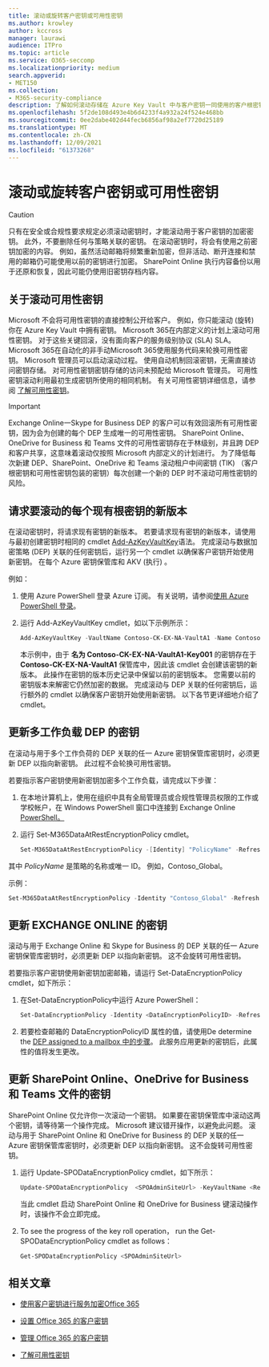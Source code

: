 ```yaml
---
title: 滚动或旋转客户密钥或可用性密钥
ms.author: krowley
author: kccross
manager: laurawi
audience: ITPro
ms.topic: article
ms.service: O365-seccomp
ms.localizationpriority: medium
search.appverid:
- MET150
ms.collection:
- M365-security-compliance
description: 了解如何滚动存储在 Azure Key Vault 中与客户密钥一同使用的客户根密钥。 服务包括Exchange Online、Skype for Business、SharePoint Online、OneDrive for Business 和 Teams 文件。
ms.openlocfilehash: 5f2de108d493e4b6d4233f4a932a24f524e468bb
ms.sourcegitcommit: 0ee2dabe402d44fecb6856af98a2ef7720d25189
ms.translationtype: MT
ms.contentlocale: zh-CN
ms.lasthandoff: 12/09/2021
ms.locfileid: "61373268"
---
```

# <a name="roll-or-rotate-a-customer-key-or-an-availability-key"></a>滚动或旋转客户密钥或可用性密钥

> [!CAUTION]
> 只有在安全或合规性要求规定必须滚动密钥时，才能滚动用于客户密钥的加密密钥。 此外，不要删除任何与策略关联的密钥。 在滚动密钥时，将会有使用之前密钥加密的内容。 例如，虽然活动邮箱将频繁重新加密，但非活动、断开连接和禁用的邮箱仍可能使用以前的密钥进行加密。 SharePoint Online 执行内容备份以用于还原和恢复，因此可能仍使用旧密钥存档内容。

## <a name="about-rolling-the-availability-key"></a>关于滚动可用性密钥

Microsoft 不会将可用性密钥的直接控制公开给客户。 例如，你只能滚动 (旋转) 你在 Azure Key Vault 中拥有密钥。 Microsoft 365在内部定义的计划上滚动可用性密钥。 对于这些关键回滚，没有面向客户的服务级别协议 (SLA) SLA。 Microsoft 365在自动化的非手动Microsoft 365使用服务代码来轮换可用性密钥。 Microsoft 管理员可以启动滚动过程。 使用自动机制回滚密钥，无需直接访问密钥存储。 对可用性密钥密钥存储的访问未预配给 Microsoft 管理员。 可用性密钥滚动利用最初生成密钥所使用的相同机制。 有关可用性密钥详细信息，请参阅 [了解可用性密钥](customer-key-availability-key-understand.md)。

> [!IMPORTANT]
> Exchange Online一Skype for Business DEP 的客户可以有效回滚所有可用性密钥，因为会为创建的每个 DEP 生成唯一的可用性密钥。 SharePoint Online、OneDrive for Business 和 Teams 文件的可用性密钥存在于林级别，并且跨 DEP 和客户共享，这意味着滚动仅按照 Microsoft 内部定义的计划进行。 为了降低每次新建 DEP、SharePoint、OneDrive 和 Teams 滚动租户中间密钥 (TIK) （客户根密钥和可用性密钥包装的密钥）每次创建一个新的 DEP 时不滚动可用性密钥的风险。

## <a name="request-a-new-version-of-each-existing-root-key-you-want-to-roll"></a>请求要滚动的每个现有根密钥的新版本

在滚动密钥时，将请求现有密钥的新版本。 若要请求现有密钥的新版本，请使用与最初创建密钥时相同的 cmdlet [Add-AzKeyVaultKey](/powershell/module/az.keyvault/add-azkeyvaultkey)语法。 完成滚动与数据加密策略 (DEP) 关联的任何密钥后，运行另一个 cmdlet 以确保客户密钥开始使用新密钥。 在每个 Azure 密钥保管库和 AKV (执行) 。

例如：

1. 使用 Azure PowerShell 登录 Azure 订阅。 有关说明，请参阅[使用 Azure PowerShell 登录](/powershell/azure/authenticate-azureps)。

2. 运行 Add-AzKeyVaultKey cmdlet，如以下示例所示：

   ```powershell
   Add-AzKeyVaultKey -VaultName Contoso-CK-EX-NA-VaultA1 -Name Contoso-CK-EX-NA-VaultA1-Key001 -Destination HSM -KeyOps @('wrapKey','unwrapKey') -NotBefore (Get-Date -Date "12/27/2016 12:01 AM")
   ```

   本示例中，由于 **名为 Contoso-CK-EX-NA-VaultA1-Key001** 的密钥存在于 **Contoso-CK-EX-NA-VaultA1** 保管库中，因此该 cmdlet 会创建该密钥的新版本。 此操作在密钥的版本历史记录中保留以前的密钥版本。 您需要以前的密钥版本来解密它仍然加密的数据。 完成滚动与 DEP 关联的任何密钥后，运行额外的 cmdlet 以确保客户密钥开始使用新密钥。 以下各节更详细地介绍了 cmdlet。
  
## <a name="update-the-keys-for-multi-workload-deps"></a>更新多工作负载 DEP 的密钥

在滚动与用于多个工作负荷的 DEP 关联的任一 Azure 密钥保管库密钥时，必须更新 DEP 以指向新密钥。 此过程不会轮换可用性密钥。

若要指示客户密钥使用新密钥加密多个工作负载，请完成以下步骤：

1. 在本地计算机上，使用在组织中具有全局管理员或合规性管理员权限的工作或学校帐户，在 Windows PowerShell 窗口中连接到 Exchange Online [PowerShell。](/powershell/exchange/connect-to-exchange-online-powershell)

2. 运行 Set-M365DataAtRestEncryptionPolicy cmdlet。
  
   ```powershell
   Set-M365DataAtRestEncryptionPolicy -[Identity] "PolicyName" -Refresh
   ```

其中 *PolicyName* 是策略的名称或唯一 ID。 例如，Contoso_Global。

示例：

```powershell
Set-M365DataAtRestEncryptionPolicy -Identity "Contoso_Global" -Refresh
```

## <a name="update-the-keys-for-exchange-online-deps"></a>更新 EXCHANGE ONLINE 的密钥

滚动与用于 Exchange Online 和 Skype for Business 的 DEP 关联的任一 Azure 密钥保管库密钥时，必须更新 DEP 以指向新密钥。 这不会旋转可用性密钥。

若要指示客户密钥使用新密钥加密邮箱，请运行 Set-DataEncryptionPolicy cmdlet，如下所示：

1. 在Set-DataEncryptionPolicy中运行 Azure PowerShell：
  
   ```powershell
   Set-DataEncryptionPolicy -Identity <DataEncryptionPolicyID> -Refresh
   ```

2. 若要检查邮箱的 DataEncryptionPolicyID 属性的值，请使用De determine the [DEP assigned to a mailbox 中的步骤](customer-key-manage.md#determine-the-dep-assigned-to-a-mailbox)。 此服务应用更新的密钥后，此属性的值将发生更改。
  
## <a name="update-the-keys-for-sharepoint-online-onedrive-for-business-and-teams-files"></a>更新 SharePoint Online、OneDrive for Business 和 Teams 文件的密钥

SharePoint Online 仅允许你一次滚动一个密钥。 如果要在密钥保管库中滚动这两个密钥，请等待第一个操作完成。 Microsoft 建议错开操作，以避免此问题。 滚动与用于 SharePoint Online 和 OneDrive for Business 的 DEP 关联的任一 Azure 密钥保管库密钥时，必须更新 DEP 以指向新密钥。 这不会旋转可用性密钥。

1. 运行 Update-SPODataEncryptionPolicy cmdlet，如下所示：
  
   ```powershell
   Update-SPODataEncryptionPolicy  <SPOAdminSiteUrl> -KeyVaultName <ReplacementKeyVaultName> -KeyName <ReplacementKeyName> -KeyVersion <ReplacementKeyVersion> -KeyType <Primary | Secondary>
   ```

   当此 cmdlet 启动 SharePoint Online 和 OneDrive for Business 键滚动操作时，该操作不会立即完成。

2. To see the progress of the key roll operation， run the Get-SPODataEncryptionPolicy cmdlet as follows：

   ```powershell
   Get-SPODataEncryptionPolicy <SPOAdminSiteUrl>
   ```

## <a name="related-articles"></a>相关文章

- [使用客户密钥进行服务加密Office 365](customer-key-overview.md)

- [设置 Office 365 的客户密钥](customer-key-set-up.md)

- [管理 Office 365 的客户密钥](customer-key-manage.md)

- [了解可用性密钥](customer-key-availability-key-understand.md)
